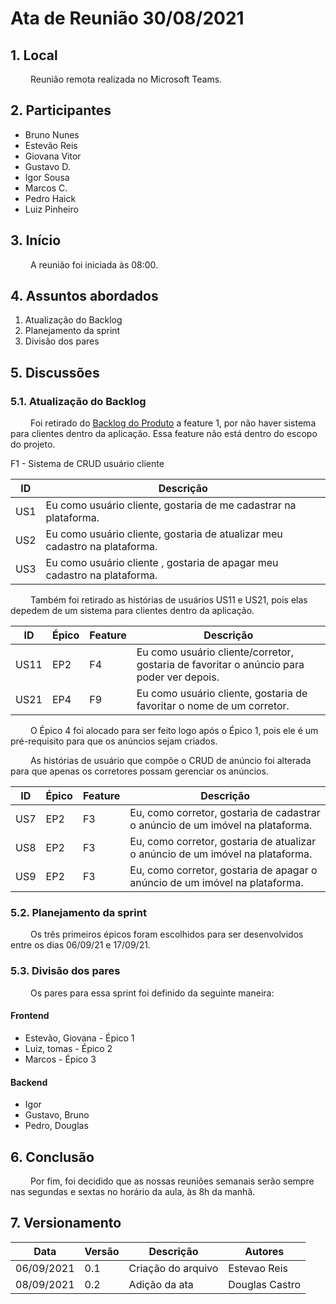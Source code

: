# Ata de Reunião 30/08/2021
## 1. Local
&emsp;&emsp; Reunião remota realizada no Microsoft Teams.

## 2. Participantes
 - Bruno Nunes
 - Estevão Reis
 - Giovana Vitor
 - Gustavo D.
 - Igor Sousa
 - Marcos C.
 - Pedro Haick
 - Luiz Pinheiro
  
## 3. Início
 &emsp;&emsp; A reunião foi iniciada às 08:00.

## 4. Assuntos abordados
 1. Atualização do Backlog
 2. Planejamento da sprint
 3. Divisão dos pares
   
## 5. Discussões

### 5.1. Atualização do Backlog
 &emsp;&emsp; Foi retirado do [Backlog do Produto](https://unbarqdsw2021-1.github.io/2021.1_G04_Cardeal/modelagem/backlog_do_produto/) a feature 1, por não haver sistema para clientes dentro da aplicação. Essa feature não está dentro do escopo do projeto. 
 
 F1 - Sistema de CRUD usuário cliente

 | ID      | Descrição |
 | ---------- | ------ |
 | US1 | Eu como usuário cliente, gostaria de me cadastrar na plataforma. |
 | US2 | Eu como usuário cliente, gostaria de atualizar meu cadastro na plataforma. |
 | US3 | Eu como usuário cliente , gostaria de apagar meu cadastro na plataforma. |
 
 &emsp;&emsp; Também foi retirado as histórias de usuários US11 e US21, pois elas depedem de um sistema para clientes dentro da aplicação.

 | ID  | Épico  | Feature | Descrição |
 | --- | ------ | ------- | --------- |
 | US11 | EP2 | F4 | Eu como usuário cliente/corretor, gostaria de favoritar o anúncio para poder ver depois. |
 | US21 | EP4 | F9 | Eu como usuário cliente, gostaria de favoritar o nome de um corretor. |

 &emsp;&emsp; O Épico 4 foi alocado para ser feito logo após o Épico 1, pois ele é um pré-requisito para que os anúncios sejam criados.

&emsp;&emsp; As histórias de usuário que compõe o CRUD de anúncio foi alterada para que apenas os corretores possam gerenciar os anúncios.

| ID  | Épico  | Feature | Descrição |
| --- | ------ | ------- | --------- |
| US7 | EP2 | F3 | Eu, como corretor, gostaria de cadastrar o anúncio de um imóvel na plataforma. |
| US8 | EP2 | F3 | Eu, como corretor, gostaria de atualizar o anúncio de um imóvel na plataforma. |
| US9 | EP2 | F3 | Eu, como corretor, gostaria de apagar o anúncio de um imóvel na plataforma. |

### 5.2. Planejamento da sprint
  &emsp;&emsp; Os três primeiros épicos foram escolhidos para ser desenvolvidos entre os dias 06/09/21 e 17/09/21.

### 5.3. Divisão dos pares
  &emsp;&emsp; Os pares para essa sprint foi definido da seguinte maneira:

#### Frontend
 - Estevão, Giovana - Épico 1
 - Luiz, tomas - Épico 2
 - Marcos - Épico 3

#### Backend
 - Igor
 - Gustavo, Bruno
 - Pedro, Douglas

## 6. Conclusão
  &emsp;&emsp; Por fim, foi decidido que as nossas reuniões semanais serão sempre nas segundas e sextas no horário da aula, às 8h da manhã.

## 7. Versionamento

| Data       | Versão | Descrição         | Autores       |
| ---------- | ------ | ----------------- | ------------- |
| 06/09/2021 | 0.1    | Criação do arquivo| Estevao Reis  |
| 08/09/2021 | 0.2    | Adição da ata | Douglas Castro  |